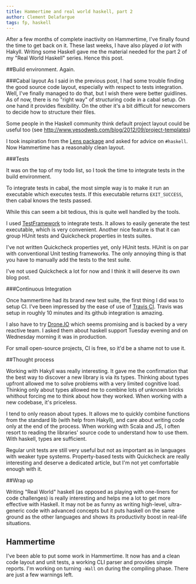 ```yaml
---
title: Hammertime and real world haskell, part 2
author: Clement Delafargue
tags: fp, haskell
---
```


After a few months of complete inactivity on Hammertime, I've finally found
the time to get back on it. These last weeks, I have also played *a lot* with
Hakyll. Writing some Haskell gave me the material needed for the part 2 of my
"Real World Haskell" series. Hence this post.

##Build environment. Again.

###Cabal layout
As I said in the previous post, I had some trouble finding the good source
code layout, especially with respect to tests integration. Well, I've finally
managed to do that, but I wish there were better guidlines. As of now, there
is no "right way" of structuring code in a cabal setup. On one hand it
provides flexibility. On the other it's a bit difficult for newcomers to
decide how to structure their files.

Some people in the Haskell community think default project layout could be
useful too (see <http://www.yesodweb.com/blog/2012/09/project-templates>)

I took inspiration from the [Lens package](https://github.com/ekmett/lens) and
asked for advice on `#haskell`. Now Hammertime has a reasonably clean layout.

###Tests

It was on the top of my todo list, so I took the time to integrate tests in
the build environment.

To integrate tests in cabal, the most simple way is to make it run an
executable which executes tests. If this executable returns `EXIT_SUCCESS`,
then cabal knows the tests passed.

While this can seem a bit tedious, this is quite well handled by the tools.

I used [TestFramework](http://hackage.haskell.org/package/test-framework) to
integrate tests. It allows to easily generate the test executable, which is
very convenient. Another nice feature is that it can group HUnit tests and
Quickcheck properties in tests suites.

I've not written Quickcheck properties yet, only HUnit tests. HUnit is on par
with conventional Unit testing frameworks. The only annoying thing is that you
have to manually add the tests to the test suite.

I've not used Quickcheck a lot for now and I think it will deserve its own
blog post.

###Continuous Integration

Once hammertime had its brand new test suite, the first thing I did was to
setup CI. I've been impressed by the ease of use of [Travis
CI](http://travis-ci.org). Travis was setup in roughly 10 minutes and its
github integration is amazing.

I also have to try [Drone.IO](http://drone.io) which seems promising and is
backed by a very reactive team. I asked them about haskell support Tuesday
evening and on Wednesday morning it was in production.

For small open-source projects, CI is free, so it'd be a shame not to use it.

##Thought process

Working with Hakyll was really interesting. It gave me the confirmation that
the best way to discover a new library is via its types. Thinking about types
upfront allowed me to solve problems with a very limited cognitive load.
Thinking only about types allowed me to combine lots of unknown bricks
whithout forcing me to think about how they worked. When working with a new
codebase, it's priceless.

I tend to only reason about types. It allows me to quickly combine functions
from the standard lib (with help from Hakyll), and care about writing code
only at the end of the process. When working with Scala and JS, I often resort
to reading the libraries' source code to understand how to use them. With
haskell, types are sufficient.

Regular unit tests are still very useful but not as important as in languages
with weaker type systems. Property-based tests with Quickcheck are really
interesting and deserve a dedicated article, but I'm not yet comfortable
enough with it.

##Wrap up

Writing "Real World" haskell (as opposed as playing with one-liners for code
challenges) is really interesting and helps me a lot to get more effective
with Haskell. It may not be as funny as writing high-level, ultra-generic code
with advanced concepts but it puts haskell on the same ground as the other
languages and shows its productivity boost in real-life situations.

## Hammertime

I've been able to put some work in Hammertime. It now has and a clean code
layout and unit tests, a working CLI parser and provides simple reports. I'm
working on turning `-Wall` on during the compiling phase. There are just a few
warnings left.
